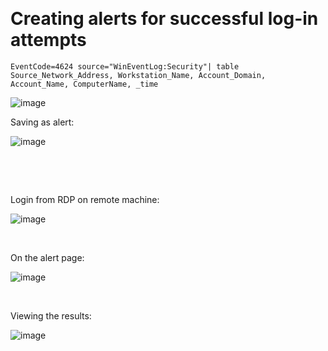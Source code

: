 &nbsp;

# Creating alerts for successful log-in attempts

```
EventCode=4624 source="WinEventLog:Security"| table Source_Network_Address, Workstation_Name, Account_Domain, Account_Name, ComputerName, _time
```

![image](https://github.com/user-attachments/assets/f9c871fe-fcb8-41da-898a-d8946b085d60)

Saving as alert:

![image](https://github.com/user-attachments/assets/0a583ef5-c4f2-4e6d-bbae-7e6d683ab559)

&nbsp;

&nbsp;

Login from RDP on remote machine:

![image](https://github.com/user-attachments/assets/7d750fc5-1446-4615-b3b3-969f45e0a88b)

&nbsp;

On the alert page:

![image](https://github.com/user-attachments/assets/d2c9927e-0731-4558-9251-6ea1788929d7)

&nbsp;

Viewing the results:

![image](https://github.com/user-attachments/assets/3f39d7d5-7116-4a60-9a4d-c333b0ebe743)
